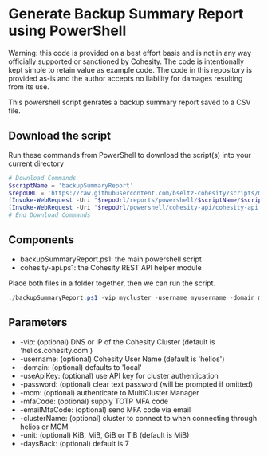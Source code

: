 # Generate Backup Summary Report using PowerShell

Warning: this code is provided on a best effort basis and is not in any way officially supported or sanctioned by Cohesity. The code is intentionally kept simple to retain value as example code. The code in this repository is provided as-is and the author accepts no liability for damages resulting from its use.

This powershell script genrates a backup summary report saved to a CSV file.

## Download the script

Run these commands from PowerShell to download the script(s) into your current directory

```powershell
# Download Commands
$scriptName = 'backupSummaryReport'
$repoURL = 'https://raw.githubusercontent.com/bseltz-cohesity/scripts/master'
(Invoke-WebRequest -Uri "$repoUrl/reports/powershell/$scriptName/$scriptName.ps1").content | Out-File "$scriptName.ps1"; (Get-Content "$scriptName.ps1") | Set-Content "$scriptName.ps1"
(Invoke-WebRequest -Uri "$repoUrl/powershell/cohesity-api/cohesity-api.ps1").content | Out-File cohesity-api.ps1; (Get-Content cohesity-api.ps1) | Set-Content cohesity-api.ps1
# End Download Commands
```

## Components

* backupSummaryReport.ps1: the main powershell script
* cohesity-api.ps1: the Cohesity REST API helper module

Place both files in a folder together, then we can run the script.

```powershell
./backupSummaryReport.ps1 -vip mycluster -username myusername -domain mydomain
```

## Parameters

* -vip: (optional) DNS or IP of the Cohesity Cluster (default is 'helios.cohesity.com')
* -username: (optional) Cohesity User Name (default is 'helios')
* -domain: (optional) defaults to 'local'
* -useApiKey: (optional) use API key for cluster authentication
* -password: (optional) clear text password (will be prompted if omitted)
* -mcm: (optional) authenticate to MultiCluster Manager
* -mfaCode: (optional) supply TOTP MFA code
* -emailMfaCode: (optional) send MFA code via email
* -clusterName: (optional) cluster to connect to when connecting through helios or MCM
* -unit: (optional) KiB, MiB, GiB or TiB (default is MiB)
* -daysBack: (optional) default is 7
